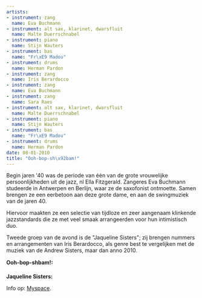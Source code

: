 ```yaml
---
artists:
- instrument: zang
  name: Eva Buchmann
- instrument: alt sax, klarinet, dwarsfluit
  name: Malte Duerrschnabel
- instrument: piano
  name: Stijn Wauters
- instrument: bas
  name: "Fr\xE9 Madou"
- instrument: drums
  name: Herman Pardon
- instrument: zang
  name: Iris Berardocco
- instrument: zang
  name: Eva Buchmann
- instrument: zang
  name: Sara Raes
- instrument: alt sax, klarinet, dwarsfluit
  name: Malte Duerrschnabel
- instrument: piano
  name: Stijn Wauters
- instrument: bas
  name: "Fr\xE9 Madou"
- instrument: drums
  name: Herman Pardon
date: 08-01-2010
title: "Ooh-bop-sh\x92bam!"
---
```

Begin jaren '40 was de periode van één van de grote vrouwelijke persoonlijkheden uit de jazz, nl Ella Fitzgerald.
Zangeres Eva Buchmann studeerde in Antwerpen en Berlijn, waar ze de saxofonist ontmoette. Samen 
brengen ze een eerbetoon aan deze grote dame, en aan de swingmuziek van de jaren 40. 

Hiervoor maakten ze een selectie van tijdloze en zeer aangenaam klinkende jazzstandards die ze 
met veel smaak arrangeerden voor hun intimistisch duo. 

Tweede groep van de avond is de "Jaqueline Sisters"; zij brengen nummers en arrangementen van Iris 
Berardocco, als genre best te vergelijken met de muziek van de Andrew Sisters, maar dan anno 2010.

**Ooh-bop-shbam!:** 

**Jaqueline Sisters:** 

Info op: [Myspace](http://www.myspace.com/oohbopshbam).